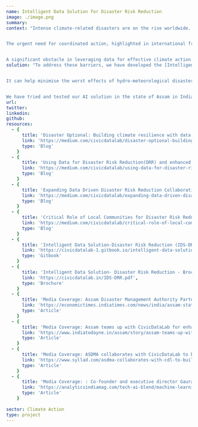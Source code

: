 ```yaml
---
name: Intelligent Data Solution for Disaster Risk Reduction
image: ./image.png
summary: 
context: "Intense climate-related disasters are on the rise worldwide. Floods are the most frequent of natural disasters, causing widespread devastation, loss of life and livelihoods as well as property damage and critical infrastructure failures.


The urgent need for coordinated action, highlighted in international frameworks such as the Conference of the Parties (COP) and the Sendai Framework for Disaster Risk Reduction (DRR), stresses upon the importance of leveraging data to drive effective strategies, investments, policies and actions to address climate change.


A significant obstacle in leveraging data for effective climate action and DRR is the fragmented and siloed nature of data making it challenging for decision-makers to build the required capacity, access, analyse and utilise data in a timely and coherent manner, especially for resource mobilisation for building long-term resilience. This results in inefficient processes and policies, along with ad-hoc responses that fail to create data-driven DRR informed by the nuanced local realities."
solution: "To address these barriers, we have developed the [Intelligent Data Solution for Disaster Risk Reduction (IDS-DRR)](https://civicdatalab.in/IDS-DRR.pdf), which brings together government spending and procurement data from diverse and complex datasets. It highlights flood hazard, exposure, losses and damages and vulnerability through these datasets and can be used as  a crucial innovation that will help both governments and vulnerable communities to better prepare for floods through more robust flood planning and management activities. 


It can help minimise the worst effects of hydro-meteorological disasters for both  vulnerable communities and geographies in addition to strengthening repair and restoration of essential infrastructure and services in the aftermath of floods. 


We have tried and tested our AI solution in the state of Assam in India and are in the process of scaling this proven solution from one disaster prone geography to four additional states in India (Himachal Pradesh, Odisha, Bihar and Uttar Pradesh) as well as in Bangkok, Thailand. We are working towards further scaling this data driven solution  to other Asian geographies namely - Indonesia, Philippines and Vietnam."
url: 
twitter:
linkedin:
github:
resources:
  - {
      title: 'Disaster Optional: Building climate resilience with data and tech to reduce the impact of floods',
      link: 'https://medium.com/civicdatalab/disaster-optional-building-climate-resilience-with-data-and-tech-to-reduce-the-impact-of-floods-ac142251ed77',
      type: 'Blog'
    }
  - {
      title: 'Using Data for Disaster Risk Reduction(DRR) and enhanced Climate Adaptation',
      link: 'https://medium.com/civicdatalab/using-data-for-disaster-risk-reduction-drr-and-enhanced-climate-adaptation-f2465a91446c',
      type: 'Blog'
    }
  - {
      title: 'Expanding Data Driven Disaster Risk Reduction Collaborations',
      link: 'https://medium.com/civicdatalab/expanding-data-driven-disaster-risk-reduction-collaborations-e004998b8fae',
      type: 'Blog'
    }
  - {
      title: 'Critical Role of Local Communities for Disaster Risk Reduction',
      link: 'https://medium.com/civicdatalab/critical-role-of-local-communities-for-drr-3cae00f6c89c',
      type: 'Blog'
    }
  - {
      title: 'Intelligent Data Solution-Disaster Risk Reduction (IDS-DRR) - Technical Documentation',
      link: 'https://civicdatalab-1.gitbook.io/intelligent-data-solution-disaster-risk-reduction',
      type: 'Gitbook'
    }
  - {
      title: 'Intelligent Data Solution- Disaster Risk Reduction - Brochure',
      link: 'https://civicdatalab.in/IDS-DRR.pdf',
      type: 'Brochure'
    } 
  - {
      title: 'Media Coverage: Assam Disaster Management Authority Partners with CivicDataLab to enhance data-driven disaster mitigation efforts',
      link: 'https://economictimes.indiatimes.com/news/india/assam-state-disaster-management',
      type: 'Article'
    } 
  - {
      title: 'Media Coverage: Assam teams up with CivicDataLab for enhanced disaster mitigation strategiesAssam teams up with CivicDataLab for enhanced disaster mitigation strategies',
      link: 'https://www.indiatodayne.in/assam/story/assam-teams-up-with-civicdatalab-for-enhanced-disaster-mitigation-strategies-1061482-2024-07-31',
      type: 'Article'
    }
  - {
      title: 'Media Coverage: ASDMA collaborates with CivicDataLab to build an intelligent data solution for disaster risk reduction',
      link: 'https://www.syllad.com/asdma-collaborates-with-cdl-to-build-an-intelligent-data-solution-for-disaster-risk-reduction/',
      type: 'Article'
    }
  - {
      title: 'Media Coverage: : Co-founder and executive director Gaurav Godhwani talks about IDS-DRR in the news',
      link: 'https://analyticsindiamag.com/tech-ai-blend/machine-learning-enhances-assam-governments-disaster-response-amid-floods/',
      type: 'Article'
    }   
  
sector: Climate Action
type: project
---
```

